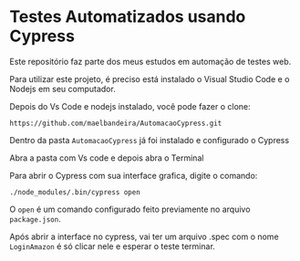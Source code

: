 # Testes Automatizados usando Cypress


 Este repositório faz parte dos meus estudos em automação de testes web.

Para utilizar este projeto, é preciso está instalado o Visual Studio Code e o Nodejs em seu computador.

Depois do Vs Code e nodejs instalado, você pode fazer o clone:

```shell
https://github.com/maelbandeira/AutomacaoCypress.git 
```

 Dentro da pasta `AutomacaoCypress` já foi instalado e configurado o Cypress

Abra a pasta com Vs code e depois abra o Terminal

Para abrir o Cypress com sua interface grafica, digite o comando:

```shell
./node_modules/.bin/cypress open
```
O `open` é um comando configurado feito previamente no arquivo `package.json`.

Após abrir a interface no cypress, vai ter um arquivo .spec com o nome `LoginAmazon` é só clicar nele e esperar o teste terminar.
